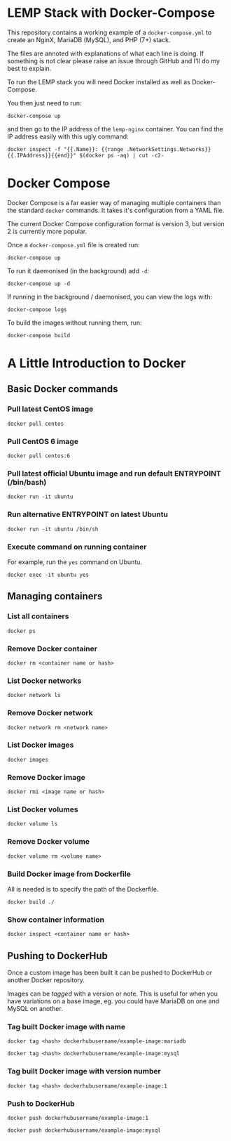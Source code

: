 # LEMP Stack with Docker-Compose

This repository contains a working example of a `docker-compose.yml` to create an NginX, MariaDB (MySQL), and PHP (7+) stack.

The files are annoted with explanations of what each line is doing. If something is not clear please raise an issue through GitHub and I'll do my best to explain.

To run the LEMP stack you will need Docker installed as well as Docker-Compose.

You then just need to run:

```
docker-compose up
```

and then go to the IP address of the `lemp-nginx` container. You can find the IP address easily with this ugly command:

```
docker inspect -f "{{.Name}}: {{range .NetworkSettings.Networks}}{{.IPAddress}}{{end}}" $(docker ps -aq) | cut -c2-
```

# Docker Compose

Docker Compose is a far easier way of managing multiple containers than the standard `docker` commands. It takes it's configuration from a YAML file.

The current Docker Compose configuration format is version 3, but version 2 is currently more popular.

Once a `docker-compose.yml` file is created run:
```
docker-compose up
```

To run it daemonised (in the background) add `-d`:
```
docker-compose up -d
```

If running in the background / daemonised, you can view the logs with:
```
docker-compose logs
```

To build the images without running them, run:
```
docker-compose build
```

# A Little Introduction to Docker

## Basic Docker commands

### Pull latest CentOS image
```
docker pull centos
```

### Pull CentOS 6 image
```
docker pull centos:6
```

### Pull latest official Ubuntu image and run default ENTRYPOINT (/bin/bash)
```
docker run -it ubuntu
```

### Run alternative ENTRYPOINT on latest Ubuntu
```
docker run -it ubuntu /bin/sh
```

### Execute command on running container
For example, run the `yes` command on Ubuntu.

```
docker exec -it ubuntu yes
```

## Managing containers

### List all containers
```
docker ps
```

### Remove Docker container
```
docker rm <container name or hash>
```

### List Docker networks
```
docker network ls
```

### Remove Docker network
```
docker network rm <network name>
```

### List Docker images
```
docker images
```

### Remove Docker image
```
docker rmi <image name or hash>
```

### List Docker volumes
```
docker volume ls
```

### Remove Docker volume
```
docker volume rm <volume name>
```

### Build Docker image from Dockerfile
All is needed is to specify the path of the Dockerfile.

```
docker build ./
```

### Show container information
```
docker inspect <container name or hash>
```

## Pushing to DockerHub
Once a custom image has been built it can be pushed to DockerHub or another Docker repository.

Images can be _tagged_ with a version or note. This is useful for when you have variations on a base image, eg. you could have MariaDB on one and MySQL on another.

### Tag built Docker image with name
```
docker tag <hash> dockerhubusername/example-image:mariadb
```

```
docker tag <hash> dockerhubusername/example-image:mysql
```

### Tag built Docker image with version number
```
docker tag <hash> dockerhubusername/example-image:1
```

### Push to DockerHub
```
docker push dockerhubusername/example-image:1
```

```
docker push dockerhubusername/example-image:mysql
```

